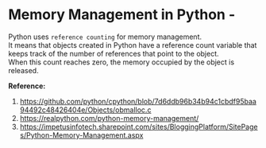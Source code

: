 # Memory Management in Python - 

Python uses `reference counting` for memory management.  
It means that objects created in Python have a reference count variable that keeps track of the number of references that point to the object.  
When this count reaches zero, the memory occupied by the object is released.  

**Reference:**  
1. https://github.com/python/cpython/blob/7d6ddb96b34b94c1cbdf95baa94492c48426404e/Objects/obmalloc.c
2. https://realpython.com/python-memory-management/
3. https://impetusinfotech.sharepoint.com/sites/BloggingPlatform/SitePages/Python-Memory-Management.aspx

